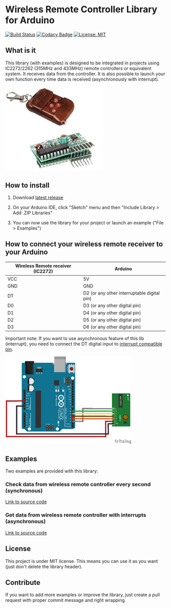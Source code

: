 # Wireless Remote Controller Library for Arduino

[![Build Status](https://travis-ci.org/QuentinCG/Arduino-Wireless-Remote-Controller-Library.svg?branch=master)](https://travis-ci.org/QuentinCG/Arduino-Wireless-Remote-Controller-Library) [![Codacy Badge](https://api.codacy.com/project/badge/Grade/b903d34e2976470a83947c26effe8cb9)](https://www.codacy.com/manual/QuentinCG/Arduino-Wireless-Remote-Controller-Library?utm_source=github.com&amp;utm_medium=referral&amp;utm_content=QuentinCG/Arduino-Wireless-Remote-Controller-Library&amp;utm_campaign=Badge_Grade) [![License: MIT](https://img.shields.io/badge/License-MIT-brightgreen.svg)](https://github.com/QuentinCG/Arduino-Wireless-Remote-Controller-Library/blob/master/LICENSE.md)

## What is it

This library (with examples) is designed to be integrated in projects using IC2272/2262 (315MHz and 433MHz) remote controllers or equivalent system.
It receives data from the controller. It is also possible to launch your own function every time data is received (asynchronously with interrupt).

<img src="device.jpg" width="300">

## How to install

1) Download <a target="_blank" href="https://github.com/QuentinCG/Arduino-Wireless-Remote-Controller-Library/releases/download/1.0.0/WirelessRemoteController_v1_0_0.zip">latest release</a>

2) On your Arduino IDE, click "Sketch" menu and then "Include Library > Add .ZIP Libraries"

3) You can now use the library for your project or launch an example ("File > Examples")

## How to connect your wireless remote receiver to your Arduino

|Wireless Remote receiver (IC2272)|Arduino                                    |
|--------                         |--------                                   |
|VCC                              |5V                                         |
|GND                              |GND                                        |
|DT                               |D2 (or any other interruptable digital pin)|
|D0                               |D3 (or any other digital pin)              |
|D1                               |D4 (or any other digital pin)              |
|D2                               |D5 (or any other digital pin)              |
|D3                               |D6 (or any other digital pin)              |

Important note: If you want to use asynchronous feature of this lib (interrupt), you need to connect the DT digital input to <a target="_blank" href="https://www.arduino.cc/en/Reference/AttachInterrupt">interrupt compatible pin</a>.

<img src="schematics.png" width="400">

## Examples

Two examples are provided with this library:

### Check data from wireless remote controller every second (synchronous)

<a target="_blank" href="https://github.com/QuentinCG/Arduino-Wireless-Remote-Controller-Library/blob/master/examples/BasicRemoteControl/BasicRemoteControl.ino">Link to source code</a>

### Get data from wireless remote controller with interrupts (asynchronous)

<a target="_blank" href="https://github.com/QuentinCG/Arduino-Wireless-Remote-Controller-Library/blob/master/examples/RemoteControlWithInterrupt/RemoteControlWithInterrupt.ino">Link to source code</a>

## License

This project is under MIT license. This means you can use it as you want (just don't delete the library header).

## Contribute

If you want to add more examples or improve the library, just create a pull request with proper commit message and right wrapping.
